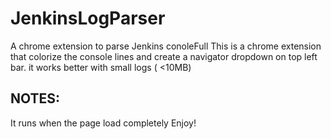 # JenkinsLogParser
A chrome extension to parse Jenkins conoleFull
This is a chrome extension that colorize the console lines and create a navigator dropdown on top left bar. it works better with small logs ( <10MB)
## NOTES:
It runs when the page load completely
Enjoy!
